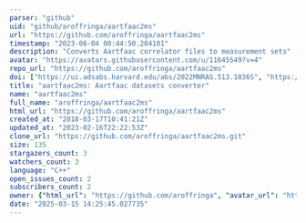```yaml
---
parser: "github"
uid: "github/aroffringa/aartfaac2ms"
url: "https://github.com/aroffringa/aartfaac2ms"
timestamp: "2023-06-04 00:44:50.204101"
description: "Converts Aartfaac correlator files to measurement sets"
avatar: "https://avatars.githubusercontent.com/u/11645549?v=4"
repo_url: "https://github.com/aroffringa/aartfaac2ms"
doi: ["https://ui.adsabs.harvard.edu/abs/2022MNRAS.513.1036S", "https://ui.adsabs.harvard.edu/abs/2023ascl.soft05013O/abstract"]
title: "aartfaac2ms: Aartfaac datasets converter"
name: "aartfaac2ms"
full_name: "aroffringa/aartfaac2ms"
html_url: "https://github.com/aroffringa/aartfaac2ms"
created_at: "2018-03-17T10:41:21Z"
updated_at: "2023-02-16T22:22:53Z"
clone_url: "https://github.com/aroffringa/aartfaac2ms.git"
size: 135
stargazers_count: 3
watchers_count: 3
language: "C++"
open_issues_count: 2
subscribers_count: 2
owner: {"html_url": "https://github.com/aroffringa", "avatar_url": "https://avatars.githubusercontent.com/u/11645549?v=4", "login": "aroffringa", "type": "User"}
date: "2025-03-15 14:25:45.027735"
---
```

